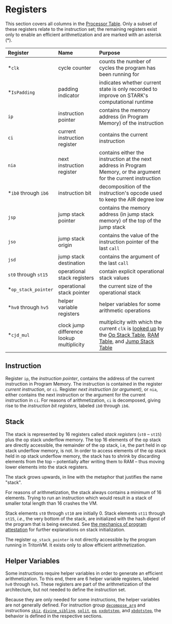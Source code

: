 # Registers

This section covers all columns in the [Processor Table](processor-table.md).
Only a subset of these registers relate to the instruction set;
the remaining registers exist only to enable an efficient arithmetization and are marked with an asterisk (\*).

| Register             | Name                                      | Purpose                                                                                                                                                                                                                   |
|:---------------------|:------------------------------------------|:--------------------------------------------------------------------------------------------------------------------------------------------------------------------------------------------------------------------------|
| *`clk`               | cycle counter                             | counts the number of cycles the program has been running for                                                                                                                                                              |
| *`IsPadding`         | padding indicator                         | indicates whether current state is only recorded to improve on STARK's computational runtime                                                                                                                              |
| `ip`                 | instruction pointer                       | contains the memory address (in Program Memory) of the instruction                                                                                                                                                        |
| `ci`                 | current instruction register              | contains the current instruction                                                                                                                                                                                          |
| `nia`                | next instruction register                 | contains either the instruction at the next address in Program Memory, or the argument for the current instruction                                                                                                        |
| *`ib0` through `ib6` | instruction bit                           | decomposition of the instruction's opcode used to keep the AIR degree low                                                                                                                                                 |
| `jsp`                | jump stack pointer                        | contains the memory address (in jump stack memory) of the top of the jump stack                                                                                                                                           |
| `jso`                | jump stack origin                         | contains the value of the instruction pointer of the last `call`                                                                                                                                                          |
| `jsd`                | jump stack destination                    | contains the argument of the last `call`                                                                                                                                                                                  |
| `st0` through `st15` | operational stack registers               | contain explicit operational stack values                                                                                                                                                                                 |
| *`op_stack_pointer`  | operational stack pointer                 | the current size of the operational stack                                                                                                                                                                                 |
| *`hv0` through `hv5` | helper variable registers                 | helper variables for some arithmetic operations                                                                                                                                                                           |
| *`cjd_mul`           | clock jump difference lookup multiplicity | multiplicity with which the current `clk` is [looked up](lookup-argument.md) by the [Op Stack Table](operational-stack-table.md), [RAM Table](random-access-memory-table.md), and [Jump Stack Table](jump-stack-table.md) |

## Instruction

Register `ip`, the *instruction pointer*, contains the address of the current instruction in Program Memory.
The instruction is contained in the register *current instruction*, or `ci`.
Register *next instruction (or argument)*, or `nia`, either contains the next instruction or the argument for the current instruction in `ci`.
For reasons of arithmetization, `ci` is decomposed, giving rise to the *instruction bit registers*, labeled `ib0` through `ib6`.

## Stack

The stack is represented by 16 registers called *stack registers* (`st0` – `st15`) plus the op stack underflow memory.
The top 16 elements of the op stack are directly accessible, the remainder of the op stack, i.e, the part held in op stack underflow memory, is not.
In order to access elements of the op stack held in op stack underflow memory, the stack has to shrink by discarding elements from the top – potentially after writing them to RAM – thus moving lower elements into the stack registers.

The stack grows upwards, in line with the metaphor that justifies the name "stack".

For reasons of arithmetization, the stack always contains a minimum of 16 elements.
Trying to run an instruction which would result in a stack of smaller total length than 16 crashes the VM.

Stack elements `st0` through `st10` are initially 0.
Stack elements `st11` through `st15`, _i.e._, the very bottom of the stack, are initialized with the hash digest of the program that is being executed.
See [the mechanics of program attestation](program-attestation.md#mechanics) for further explanations on stack initialization.

The register `op_stack_pointer` is not directly accessible by the program running in TritonVM.
It exists only to allow efficient arithmetization.

## Helper Variables

Some instructions require helper variables in order to generate an efficient arithmetization.
To this end, there are 6 helper variable registers, labeled `hv0` through `hv5`.
These registers are part of the arithmetization of the architecture, but not needed to define the instruction set.

Because they are only needed for some instructions, the helper variables are not generally defined.
For instruction group [`decompose_arg`](instruction-groups.md#group-decompose_arg) and instructions
[`skiz`](instruction-specific-transition-constraints.md#helper-variable-definitions-for-skiz),
[`divine_sibling`](instruction-specific-transition-constraints.md#helper-variable-definitions-for-divine_sibling),
[`split`](instruction-specific-transition-constraints.md#helper-variable-definitions-for-split),
[`eq`](instruction-specific-transition-constraints.md#helper-variable-definitions-for-eq),
[`xxdotstep`](instruction-specific-transition-constraints.md#instruction-xxdotstep), and
[`xbdotstep`](instruction-specific-transition-constraints.md#instruction-xbdotstep),
the behavior is defined in the respective sections.
